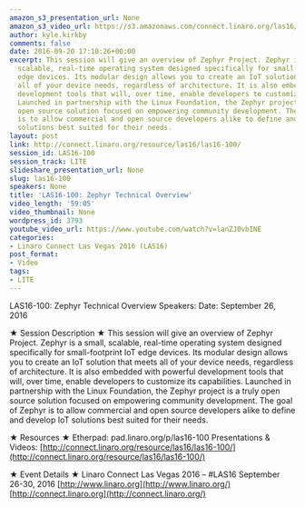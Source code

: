```yaml
---
amazon_s3_presentation_url: None
amazon_s3_video_url: https://s3.amazonaws.com/connect.linaro.org/las16/Videos/Monday/LAS16-100%20Zephyr%20Technical%20Overview.mp4
author: kyle.kirkby
comments: false
date: 2016-09-20 17:10:26+00:00
excerpt: This session will give an overview of Zephyr Project. Zephyr is a small,
  scalable, real-time operating system designed specifically for small-footprint IoT
  edge devices. Its modular design allows you to create an IoT solution that meets
  all of your device needs, regardless of architecture. It is also embedded with powerful
  development tools that will, over time, enable developers to customize its capabilities.
  Launched in partnership with the Linux Foundation, the Zephyr project is a truly
  open source solution focused on empowering community development. The goal of Zephyr
  is to allow commercial and open source developers alike to define and develop IoT
  solutions best suited for their needs.
layout: post
link: http://connect.linaro.org/resource/las16/las16-100/
session_id: LAS16-100
session_track: LITE
slideshare_presentation_url: None
slug: las16-100
speakers: None
title: 'LAS16-100: Zephyr Technical Overview'
video_length: '59:05'
video_thumbnail: None
wordpress_id: 3793
youtube_video_url: https://www.youtube.com/watch?v=lanZJ0vbINE
categories:
- Linaro Connect Las Vegas 2016 (LAS16)
post_format:
- Video
tags:
- LITE
---
```


LAS16-100: Zephyr Technical Overview
Speakers:
Date: September 26, 2016

★ Session Description ★
This session will give an overview of Zephyr Project. Zephyr is a small, scalable, real-time operating system designed specifically for small-footprint IoT edge devices. Its modular design allows you to create an IoT solution that meets all of your device needs, regardless of architecture. It is also embedded with powerful development tools that will, over time, enable developers to customize its capabilities. Launched in partnership with the Linux Foundation, the Zephyr project is a truly open source solution focused on empowering community development. The goal of Zephyr is to allow commercial and open source developers alike to define and develop IoT solutions best suited for their needs.

★ Resources ★
Etherpad: pad.linaro.org/p/las16-100
Presentations & Videos: [http://connect.linaro.org/resource/las16/las16-100/](http://connect.linaro.org/resource/las16/las16-100/)

★ Event Details ★
Linaro Connect Las Vegas 2016 – #LAS16
September 26-30, 2016
[http://www.linaro.org](http://www.linaro.org/)
[http://connect.linaro.org](http://connect.linaro.org/)
